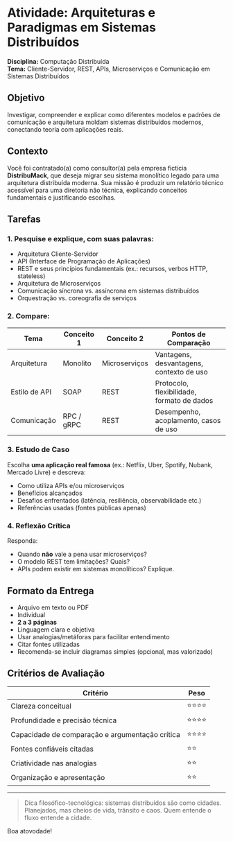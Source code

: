 # Atividade: Arquiteturas e Paradigmas em Sistemas Distribuídos

**Disciplina:** Computação Distribuída  
**Tema:** Cliente-Servidor, REST, APIs, Microserviços e Comunicação em Sistemas Distribuídos  


## Objetivo  
Investigar, compreender e explicar como diferentes modelos e padrões de comunicação e arquitetura moldam sistemas distribuídos modernos, conectando teoria com aplicações reais.

## Contexto  
Você foi contratado(a) como consultor(a) pela empresa fictícia **DistribuMack**, que deseja migrar seu sistema monolítico legado para uma arquitetura distribuída moderna. Sua missão é produzir um relatório técnico acessível para uma diretoria não técnica, explicando conceitos fundamentais e justificando escolhas.

## Tarefas  

### 1. Pesquise e explique, com suas palavras:

- Arquitetura Cliente-Servidor  
- API (Interface de Programação de Aplicações)  
- REST e seus princípios fundamentais (ex.: recursos, verbos HTTP, stateless)  
- Arquitetura de Microserviços  
- Comunicação síncrona vs. assíncrona em sistemas distribuídos  
- Orquestração vs. coreografia de serviços  


### 2. Compare:

| Tema | Conceito 1 | Conceito 2 | Pontos de Comparação |
|------|------------|------------|----------------------|
| Arquitetura | Monolito | Microserviços | Vantagens, desvantagens, contexto de uso |
| Estilo de API | SOAP | REST | Protocolo, flexibilidade, formato de dados |
| Comunicação | RPC / gRPC | REST | Desempenho, acoplamento, casos de uso |

### 3. Estudo de Caso  
Escolha **uma aplicação real famosa** (ex.: Netflix, Uber, Spotify, Nubank, Mercado Livre) e descreva:

- Como utiliza APIs e/ou microserviços  
- Benefícios alcançados  
- Desafios enfrentados (latência, resiliência, observabilidade etc.)  
- Referências usadas (fontes públicas apenas)  

### 4. Reflexão Crítica
Responda:

- Quando **não** vale a pena usar microserviços?  
- O modelo REST tem limitações? Quais?  
- APIs podem existir em sistemas monolíticos? Explique.  

## Formato da Entrega

- Arquivo em texto ou PDF
- Individual
- **2 a 3 páginas**  
- Linguagem clara e objetiva  
- Usar analogias/metáforas para facilitar entendimento  
- Citar fontes utilizadas  
- Recomenda-se incluir diagramas simples (opcional, mas valorizado)

## Critérios de Avaliação  

| Critério | Peso |
|--------|------|
| Clareza conceitual | ⭐⭐⭐⭐ |
| Profundidade e precisão técnica | ⭐⭐⭐⭐ |
| Capacidade de comparação e argumentação crítica | ⭐⭐⭐⭐ |
| Fontes confiáveis citadas | ⭐⭐ |
| Criatividade nas analogias | ⭐⭐ |
| Organização e apresentação | ⭐⭐ |

---

> Dica filosófico-tecnológica: sistemas distribuídos são como cidades. Planejados, mas cheios de vida, trânsito e caos. Quem entende o fluxo entende a cidade.

Boa atovodade!  